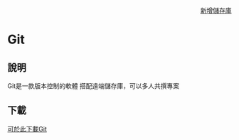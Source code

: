 <p align="right"><a href="步驟使用說明-新增遠端儲存庫.md">新增儲存庫</a></p>

# Git
## 說明
Git是一款版本控制的軟體
搭配遠端儲存庫，可以多人共撰專案

## 下載
<a href="https://git-scm.com">可於此下載Git</a>

